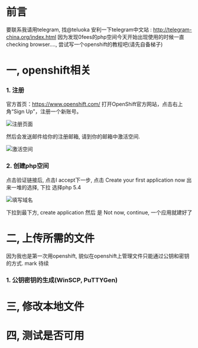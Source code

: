 # 前言
要联系我请用telegram, 找@teluoka
安利一下telegram中文站 : http://telegram-china.org/index.html
因为发现0fees的php空间今天开始出现使用的时候一直checking browser...., 尝试写一个openshift的教程吧(请先自备梯子)

# 一, openshift相关
### 1. 注册
官方首页：https://www.openshift.com/
打开OpenShift官方网站，点击右上角“Sign Up”，注册一个新账号。

![注册页面](http://php-teluoka.rhcloud.com/os-photo/001signup.png)

然后会发送邮件给你的注册邮箱, 请到你的邮箱中激活空间.

![激活空间](http://php-teluoka.rhcloud.com/os-photo/002vify.png)

### 2. 创建php空间
点击验证链接后, 点击I accept下一步, 点击 Create your first application now
出来一堆的选择, 下拉 选择php 5.4

![填写域名](http://php-teluoka.rhcloud.com/os-photo/003account.png)

下拉到最下方, create application
然后 是 Not now, continue, 一个应用就建好了
# 二, 上传所需的文件
因为我也是第一次用openshift, 貌似在openshift上管理文件只能通过公钥和密钥的方式.
mark 待续

### 1. 公钥密钥的生成(WinSCP, PuTTYGen)


# 三, 修改本地文件

# 四, 测试是否可用
